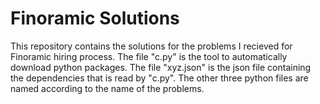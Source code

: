 # Finoramic Solutions
This repository contains the solutions for the problems I recieved for Finoramic hiring process.
The file "c.py" is the tool to automatically download python packages.
The file "xyz.json" is the json file containing the dependencies that is read by "c.py".
The other three python files are named according to the name of the problems.
